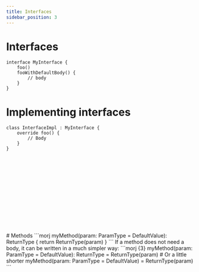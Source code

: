 ```yaml
---
title: Interfaces
sidebar_position: 3
---
```


# Interfaces
```morj
interface MyInterface {
	foo()
	fooWithDefaultBody() {
		// body
	}
}
```

# Implementing interfaces
```morj
class InterfaceImpl : MyInterface {
	override foo() {
		// Body
	}
}
```







<br/>
<br/>
<br/>
<br/>
<br/>
<br/>
<br/>
<br/>
<br/>
<br/>
<br/>
<br/>
# Methods
```morj
myMethod(param: ParamType = DefaultValue): ReturnType {
	return ReturnType(param)
}
```
If a method does not need a body, it can be written in a much simpler way:
```morj {3}
myMethod(param: ParamType = DefaultValue): ReturnType = ReturnType(param)
# Or a little shorter
myMethod(param: ParamType = DefaultValue) = ReturnType(param)
```

